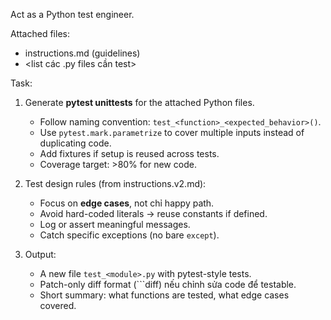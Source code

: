 Act as a Python test engineer.  

Attached files:
- instructions.md (guidelines)
- <list các .py files cần test>

Task:
1. Generate **pytest unittests** for the attached Python files.  
   - Follow naming convention: `test_<function>_<expected_behavior>()`.  
   - Use `pytest.mark.parametrize` to cover multiple inputs instead of duplicating code.  
   - Add fixtures if setup is reused across tests.  
   - Coverage target: >80% for new code.  

2. Test design rules (from instructions.v2.md):  
   - Focus on **edge cases**, not chỉ happy path.  
   - Avoid hard-coded literals → reuse constants if defined.  
   - Log or assert meaningful messages.  
   - Catch specific exceptions (no bare `except`).  

3. Output:  
   - A new file `test_<module>.py` with pytest-style tests.  
   - Patch-only diff format (```diff) nếu chỉnh sửa code để testable.  
   - Short summary: what functions are tested, what edge cases covered.  
